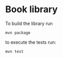 # Book library

To build the library run

```
mvn package
```

to execute the tests run:

```
mvn test
```